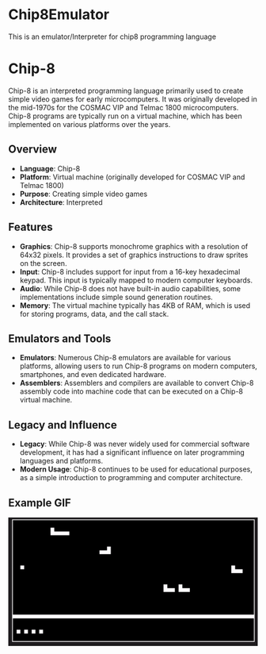 # Chip8Emulator
This is an emulator/Interpreter for chip8 programming language

# Chip-8

Chip-8 is an interpreted programming language primarily used to create simple video games for early microcomputers. It was originally developed in the mid-1970s for the COSMAC VIP and Telmac 1800 microcomputers. Chip-8 programs are typically run on a virtual machine, which has been implemented on various platforms over the years.

## Overview

- **Language**: Chip-8
- **Platform**: Virtual machine (originally developed for COSMAC VIP and Telmac 1800)
- **Purpose**: Creating simple video games
- **Architecture**: Interpreted

## Features

- **Graphics**: Chip-8 supports monochrome graphics with a resolution of 64x32 pixels. It provides a set of graphics instructions to draw sprites on the screen.
- **Input**: Chip-8 includes support for input from a 16-key hexadecimal keypad. This input is typically mapped to modern computer keyboards.
- **Audio**: While Chip-8 does not have built-in audio capabilities, some implementations include simple sound generation routines.
- **Memory**: The virtual machine typically has 4KB of RAM, which is used for storing programs, data, and the call stack.

## Emulators and Tools

- **Emulators**: Numerous Chip-8 emulators are available for various platforms, allowing users to run Chip-8 programs on modern computers, smartphones, and even dedicated hardware.
- **Assemblers**: Assemblers and compilers are available to convert Chip-8 assembly code into machine code that can be executed on a Chip-8 virtual machine.

## Legacy and Influence

- **Legacy**: While Chip-8 was never widely used for commercial software development, it has had a significant influence on later programming languages and platforms.
- **Modern Usage**: Chip-8 continues to be used for educational purposes, as a simple introduction to programming and computer architecture.

## Example GIF

![Chip-8 Example](images/Aeroplane.gif)
